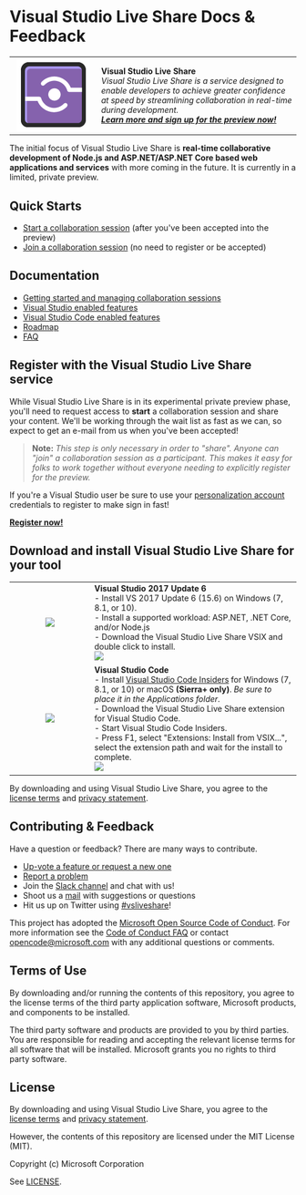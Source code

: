 
# Visual Studio Live Share Docs & Feedback

<table style="width: 100%; border-style: none;"><tr>
<td style="width: 140px; text-align: center;"><a href="http://aka.ms/vsls"><img src="docs/media/vsls-icon.png" style="width: 128px; height: 128px;" /></a></td>
<td><strong>Visual Studio Live Share</strong><br />
<i>Visual Studio Live Share is a service designed to enable developers to achieve greater confidence at speed by streamlining collaboration in real-time during development.<br />
<strong><a href="http://aka.ms/vsls">Learn more and sign up for the preview now!</a></strong></i>
</td>
</tr></table>

The initial focus of Visual Studio Live Share is <strong>real-time collaborative development of Node.js and ASP.NET/ASP.NET Core based web applications and services</strong> with more coming in the future. It is currently in a limited, private preview.

## Quick Starts

- [Start a collaboration session](welcome/welcome-owner.md) (after you've been accepted into the preview)
- [Join a collaboration session](welcome/welcome-joiner.md) (no need to register or be accepted)

## Documentation 
- [Getting started and managing collaboration sessions](docs/getting-started.md)
- [Visual Studio enabled features](docs/collab-vs.md) 
- [Visual Studio Code enabled features](docs/collab-vscode.md) 
- [Roadmap](docs/roadmap.md)
- [FAQ](docs/faq.md)

## Register with the Visual Studio Live Share service

While Visual Studio Live Share is in its experimental private preview phase, you'll need to request access to **start** a collaboration session and share your content. We'll be working through the wait list as fast as we can, so expect to get an e-mail from us when you've been accepted! 

> **Note:** _This step is only necessary in order to "share". Anyone can "join" a collaboration session as a participant. This makes it easy for folks to work together without everyone needing to explicitly register for the preview._

If you're a Visual Studio user be sure to use your [personalization account](https://docs.microsoft.com/en-us/visualstudio/ide/signing-in-to-visual-studio) credentials to register to make sign in fast!

**[Register now!](http://aka.ms/vsls-signup)**

## Download and install Visual Studio Live Share for your tool

<table style="width: 100%; border-style: none;">
<tr>
    <td style="width: 128px; text-align: center; border:none;"><img src="media/vs-icon.png" /></td>
    <td>
        <strong>Visual Studio 2017 Update 6</strong><br />
       - Install VS 2017 Update 6 (15.6) on Windows (7, 8.1, or 10).<br/>
       - Install a supported workload: ASP.NET, .NET Core, and/or Node.js<br />
       - Download the Visual Studio Live Share VSIX and double click to install. <br />
       <a href="http://aka.ms/vsls-dl/vs"><img style="padding: 0; spacing: 0;" src="media/download.png"></a><br />
    </td>
</tr>
<tr>
    <td style="width: 128px; text-align: center; border:none;"><img src="media/vscode-icon.png" /></td>
    <td>
        <strong>Visual Studio Code</strong><br />
        - Install <a href="https://code.visualstudio.com/insiders/">Visual Studio Code Insiders</a> for Windows (7, 8.1, or 10) or macOS <b>(Sierra+ only)</b>. <i>Be sure to place it in the Applications folder</i>.<br />
        - Download the Visual Studio Live Share extension for Visual Studio Code.<br />
        - Start Visual Studio Code Insiders.<br/>
        - Press F1, select "Extensions: Install from VSIX...", select the extension path and wait for the install to complete.<br />
        <a href="http://aka.ms/vsls-dl/vscode"><img src="media/download.png"></a>
    </td>
</tr>
</table>

By downloading and using Visual Studio Live Share, you agree to the [license terms](http://aka.ms/vsls-license) and [privacy statement](https://www.microsoft.com/en-us/privacystatement/EnterpriseDev/default.aspx).

## Contributing & Feedback
Have a question or feedback? There are many ways to contribute.

- [Up-vote a feature or request a new one](https://aka.ms/vsls-feature-requests)
- [Report a problem](CONTRIBUTING.md#filing-visual-studio-problems)
- Join the [Slack channel](http://live-share.slack.com) and chat with us!
- Shoot us a [mail](mailto:project-cascade@microsoft.com) with suggestions or questions
- Hit us up on Twitter using [#vsliveshare](https://twitter.com/search?f=tweets&q=%23vsliveshare&src=typd)!

This project has adopted the [Microsoft Open Source Code of Conduct](https://opensource.microsoft.com/codeofconduct/).
For more information see the [Code of Conduct FAQ](https://opensource.microsoft.com/codeofconduct/faq/) or
contact [opencode@microsoft.com](mailto:opencode@microsoft.com) with any additional questions or comments.

## Terms of Use
By downloading and/or running the contents of this repository, you agree to the license terms of the third party application software, Microsoft products, and components to be installed.

The third party software and products are provided to you by third parties. You are responsible for reading and accepting the relevant license terms for all software that will be installed. Microsoft grants you no rights to third party software.

## License
By downloading and using Visual Studio Live Share, you agree to the [license terms](http://aka.ms/vsls-license) and [privacy statement](https://www.microsoft.com/en-us/privacystatement/EnterpriseDev/default.aspx).

However, the contents of this repository are licensed under the MIT License (MIT). 

Copyright (c) Microsoft Corporation

See [LICENSE](LICENSE).
